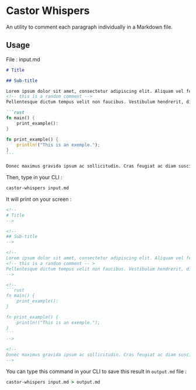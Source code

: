 # Castor Whispers

An utility to comment each paragraph individually in a Markdown file.

## Usage

File : input.md

````markdown
# Title

## Sub-title

Lorem ipsum dolor sit amet, consectetur adipiscing elit. Aliquam vel felis et metus tempor consequat. Cras sit amet condimentum est, ac mattis velit. Mauris malesuada mollis neque, in convallis est varius eu.
<!-- this is a random comment -->
Pellentesque dictum tempus velit non faucibus. Vestibulum hendrerit, diam et malesuada sollicitudin, neque enim ullamcorper mauris, quis dictum magna tortor id nisl.

```rust
fn main() {
    print_example():
}

fn print_example() {
    println!("This is an exemple.");
}
```

Donec maximus gravida ipsum ac sollicitudin. Cras feugiat ac diam suscipit ullamcorper. Aenean condimentum id diam ut mattis. Mauris diam odio, gravida id purus ut, gravida tincidunt diam. Donec et egestas augue. Maecenas non felis sed ipsum dictum auctor. Quisque at tellus eros. Aenean dictum massa et varius luctus.

````

Then, type in your CLI :

```cmd
castor-whispers input.md
```

It will print on your screen :

````markdown
<!--
# Title
-->

<!--
## Sub-title
-->

<!--
Lorem ipsum dolor sit amet, consectetur adipiscing elit. Aliquam vel felis et metus tempor consequat. Cras sit amet condimentum est, ac mattis velit. Mauris malesuada mollis neque, in convallis est varius eu.
<!-- this is a random comment -- >
Pellentesque dictum tempus velit non faucibus. Vestibulum hendrerit, diam et malesuada sollicitudin, neque enim ullamcorper mauris, quis dictum magna tortor id nisl.
-->

<!--
```rust
fn main() {
    print_example():
}

fn print_example() {
    println!("This is an exemple.");
}
```
-->

<!--
Donec maximus gravida ipsum ac sollicitudin. Cras feugiat ac diam suscipit ullamcorper. Aenean condimentum id diam ut mattis. Mauris diam odio, gravida id purus ut, gravida tincidunt diam. Donec et egestas augue. Maecenas non felis sed ipsum dictum auctor. Quisque at tellus eros. Aenean dictum massa et varius luctus.
-->

````

You can type this command in your CLI to save this result in `output.md` file :

```cmd
castor-whispers input.md > output.md
```
